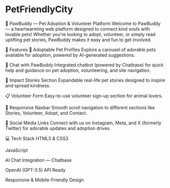 # PetFriendlyCity
🐾 PawBuddy — Pet Adoption & Volunteer Platform
Welcome to PawBuddy — a heartwarming web platform designed to connect kind souls with lovable pets! Whether you're looking to adopt, volunteer, or simply read uplifting pet stories, PawBuddy makes it easy and fun to get involved.

🌟 Features
🏡 Adoptable Pet Profiles
Explore a carousel of adorable pets available for adoption, powered by AI-generated suggestions.

💬 Chat with PawBuddy
Integrated chatbot (powered by Chatbase) for quick help and guidance on pet adoption, volunteering, and site navigation.

🐾 Impact Stories Section
Expandable real-life pet stories designed to inspire and spread kindness.

📋 Volunteer Form
Easy-to-use volunteer sign-up section for animal lovers.

📣 Responsive Navbar
Smooth scroll navigation to different sections like Stories, Volunteer, Adopt, and Contact.

📸 Social Media Links
Connect with us on Instagram, Meta, and X (formerly Twitter) for adorable updates and adoption drives.

💻 Tech Stack
HTML5 & CSS3

JavaScript

AI Chat Integration — Chatbase

OpenAI (GPT-3.5) API Ready

Responsive & Mobile-Friendly Design

